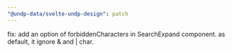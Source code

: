 ```yaml
---
"@undp-data/svelte-undp-design": patch
---
```


fix: add an option of forbiddenCharacters in SearchExpand component. as default, it ignore & and | char.

